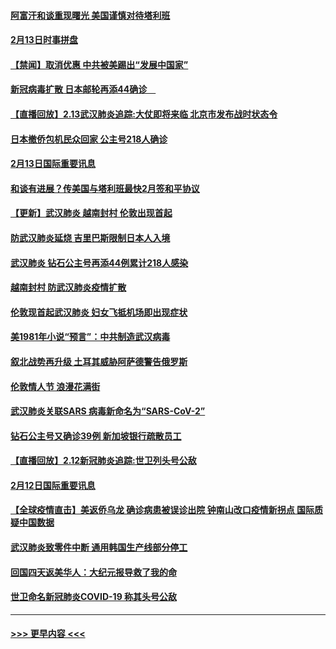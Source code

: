#### [阿富汗和谈重现曙光 美国谨慎对待塔利班](../pages/prog202/a102776748.md?t=02140944) 
#### [2月13日时事拼盘](../pages/prog202/a102776689.md?t=02140944) 
#### [【禁闻】取消优惠 中共被美踢出“发展中国家”](../pages/prog202/a102776670.md?t=02140944) 
#### [新冠病毒扩散 日本邮轮再添44确诊　](../pages/prog202/a102776518.md?t=02140944) 
#### [【直播回放】2.13武汉肺炎追踪:大仗即将来临 北京市发布战时状态令](../pages/prog202/a102776399.md?t=02140944) 
#### [日本撤侨包机民众回家 公主号218人确诊](../pages/prog202/a102776346.md?t=02140944) 
#### [2月13日国际重要讯息](../pages/prog202/a102776339.md?t=02140944) 
#### [和谈有进展？传美国与塔利班最快2月签和平协议](../pages/prog202/a102776291.md?t=02140944) 
#### [【更新】武汉肺炎 越南封村 伦敦出现首起](../pages/prog202/a102770740.md?t=02140944) 
#### [防武汉肺炎延烧 吉里巴斯限制日本人入境](../pages/prog202/a102776276.md?t=02140944) 
#### [武汉肺炎 钻石公主号再添44例累计218人感染](../pages/prog202/a102776089.md?t=02140944) 
#### [越南封村 防武汉肺炎疫情扩散](../pages/prog202/a102776214.md?t=02140944) 
#### [伦敦现首起武汉肺炎 妇女飞抵机场即出现症状](../pages/prog202/a102776031.md?t=02140944) 
#### [美1981年小说“预言”：中共制造武汉病毒](../pages/prog202/a102775980.md?t=02140944) 
#### [叙北战势再升级 土耳其威胁阿萨德警告俄罗斯](../pages/prog202/a102775904.md?t=02140944) 
#### [伦敦情人节 浪漫花满街](../pages/prog202/a102775786.md?t=02140944) 
#### [武汉肺炎关联SARS 病毒新命名为“SARS-CoV-2”](../pages/prog202/a102775719.md?t=02140944) 
#### [钻石公主号又确诊39例 新加坡银行疏散员工](../pages/prog202/a102775691.md?t=02140944) 
#### [【直播回放】2.12新冠肺炎追踪:世卫列头号公敌](../pages/prog202/a102775541.md?t=02140944) 
#### [2月12日国际重要讯息](../pages/prog202/a102775437.md?t=02140944) 
#### [【全球疫情直击】美返侨乌龙 确诊病患被误诊出院 钟南山改口疫情新拐点 国际质疑中国数据](../pages/prog202/a102775378.md?t=02140944) 
#### [武汉肺炎致零件中断 通用韩国生产线部分停工](../pages/prog202/a102775365.md?t=02140944) 
#### [回国四天返美华人：大纪元报导救了我的命](../pages/prog202/a102775342.md?t=02140944) 
#### [世卫命名新冠肺炎COVID-19 称其头号公敌](../pages/prog202/a102775196.md?t=02140944) 

----
#### [ >>> 更早内容 <<< ](../indexes/prog202-earlier.md)
